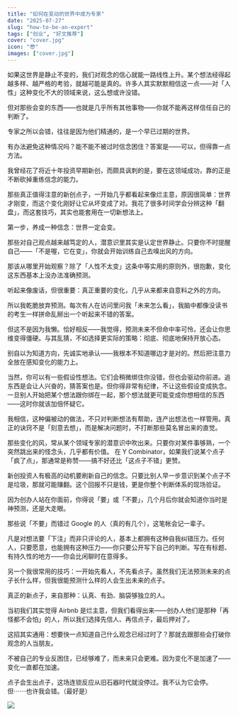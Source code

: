 ```yaml
---
title: "如何在变动的世界中成为专家"
date: "2025-07-27"
slug: "how-to-be-an-expert"
tags: ["创业", "好文推荐"]
cover: "cover.jpg"
icon: "😎"
images: ["cover.jpg"]
---
```

如果这世界是静止不变的，我们对观念的信心就能一路线性上升。某个想法经得起越多样、越严格的考验，就越可能是真的。许多人其实默默相信这一点——对「人性」这种变化不大的领域来说，这么想或许没错。



但对那些会变的东西——也就是几乎所有其他事物——你就不能再这样信任自己的判断了。



专家之所以会错，往往是因为他们精通的，是一个早已过期的世界。



有办法避免这种情况吗？能不能不被过时信念困住？答案是——可以，但得靠一点方法。



我曾经花了将近十年投资早期新创，而颇具讽刺的是，要在这领域成功，靠的正是不断砍掉重练信念的能力。



那些真正值得注意的新创点子，一开始几乎都看起来像烂主意，原因很简单：世界才刚变，而这个变化刚好让它从坏变成了对。我花了很多时间学会分辨这种「翻盘」，而这套技巧，其实也能套用在一切新想法上。



第一步，养成一种信念：世界一定会变。



那些对自己观点越来越笃定的人，潜意识里其实是认定世界静止。只要你不时提醒自己——「不是喔，它在变」，你就会开始训练自己去嗅出风的方向。



那该从哪里开始观察？除了「人性不太变」这条中等实用的原则外，很抱歉，变化这东西基本上没办法准确预测。



听起来像废话，但很重要：真正重要的变化，几乎从来都来自意料之外的方向。



所以我乾脆放弃预测。每次有人在访问里问我「未来怎么看」，我脑中都像没读书的考生一样拼命乱掰出一个听起来不错的答案。



但这不是因为我懒。恰好相反——我觉得，预测未来不但命中率可怜，还会让你思维变得僵硬。与其乱猜，不如选择更实际的策略：彻底、彻底地保持开放心态。



别自以为知道方向，先诚实地承认——我根本不知道哪边才是对的。然后把注意力全放在感知变化的能力上。



当然，你可以有一些假设性想法。它们会稍微绑住你没错，但也会驱动你前进。追东西是会让人兴奋的，猜答案也是。但你得非常有纪律，不让这些假设变成执念。
一旦别人开始把某个想法跟你绑在一起，那个想法就更可能变成你想相信的东西——这时你就该加倍怀疑它。



我相信，这种偏被动的做法，不只对判断想法有帮助，连产出想法也一样管用。真正的诀窍不是「刻意去想」，而是解决问题时，不打断那些莫名冒出来的直觉。



那些变化的风，常从某个领域专家的潜意识中吹出来。只要你对某件事够熟，一个突然跳出来的怪念头，几乎都有价值。
在 Y Combinator，如果我们说某个点子「疯了点」，那通常是称赞——搞不好还比「这点子不错」更赞。



新创投资人有极高的动机要刷新自己的信念。只要比别人早一步意识到某个点子不是垃圾，那就可能赚翻。这个回报不只是钱，更是你整个判断体系的现场验证。



因为创办人站在你面前，你得说「要」或「不要」，几个月后你就会知道你当时是神预测，还是大走眼。



那些说「不要」而错过 Google 的人（真的有几个），这笔帐会记一辈子。



凡是对想法要「下注」而非只评论的人，基本上都拥有这种自我纠错压力。任何人，只要愿意，也能拥有这种压力——你只要公开写下自己的判断。写在有标题、有持久性的地方——你会比闲聊时在意得多。



另一个我很常用的技巧：一开始先看人，不先看点子。虽然我们无法预测未来的点子长什么样，但我很能预测什么样的人会生出未来的点子。



真正的新点子，来自那种：认真、有劲、脑袋够独立的人。



当初我们其实觉得 Airbnb 是烂主意，但我们看得出来——创办人他们是那种「再怪都不会怕」的人，所以我们选择先信人、再信点子，最后押对了。



这招其实通用：想要快一点知道自己什么观念已经过时了？那就去跟那些会打破你观念的人当朋友。



不被自己的专业反困住，已经够难了，而未来只会更难。因为变化不是加速了——变化一直都在加速。



点子会生出点子，这场连锁反应从旧石器时代就没停过。我不认为它会停。
但⋯⋯也许我会错。（最好是）




![](https://prod-files-secure.s3.us-west-2.amazonaws.com/112d0858-5090-4d34-a606-b75eb8d65fd2/46476355-9cf3-4e99-9b7a-3531bc426380/1000202064.png?X-Amz-Algorithm=AWS4-HMAC-SHA256&X-Amz-Content-Sha256=UNSIGNED-PAYLOAD&X-Amz-Credential=ASIAZI2LB466Z7OSUHKX%2F20250807%2Fus-west-2%2Fs3%2Faws4_request&X-Amz-Date=20250807T055459Z&X-Amz-Expires=3600&X-Amz-Security-Token=IQoJb3JpZ2luX2VjEE4aCXVzLXdlc3QtMiJHMEUCIC7thfUNAIoe%2FFw4HEAF7lprkd9LEcDlAkqPi3pMoYlnAiEAx5IJe1KAgdpLAZbFTtPGz9DnQDjxM7RfOYas8tg076wqiAQIh%2F%2F%2F%2F%2F%2F%2F%2F%2F%2F%2FARAAGgw2Mzc0MjMxODM4MDUiDKfGE2HJfkqUUqAgSSrcAym8M%2FehyQmZV2h8G8psrRu0pEx7arSKMJlNNsQyaCmNvqAWvnZrSmQo9Xfvox3YWW2zld3pGWO6bhjhNw4H4DX6xWrRJhpdJSTXCZQk6gJlAu6EscMY%2FpdId3jIjIbCHRUk%2Fk2wAptpzBTYUdEyqRgHECtqSankV8YZwSlZ00VqjDwmAYzjJ9BtnoKxy64kT6Vro%2BCy5fF%2F2xbZK5dYEkvrt2nip3XN852GJo59fK0tSVs%2FZBLFttyjzGG3Im3G5SY%2BdeZPKhse10ffXhYxJ4OPlPALFe6ociHuCLHKJ4cZP9Ugs8nQsE8RChs%2FV79XH4nxxMfMrs%2Fuqr%2FBAC6%2FDbunbZeMVGaLfBtY7MCEAhBqQuHFUoc%2BihL6HqsEeONbC7Ut75iFUCRx6n9n9GPLnpRWMSF%2BaXUYAk4OlwWtOFocbVblQjlGTybCTPAK8wAYrKMQYIEwEIwjJLuM%2BABVGhOaHMSnn%2BUMJUIkg78LGD2pQJm%2BCpAA0hNQxZ4FQ9L6qBImLYZldPEzYPk2KiJIBPGbYtd0471yPC2x8WWR%2F493lr2UWPsST3b1DaWE9vrC3HEvEe%2BjdhQvuy%2BQWZUT9IM%2BWs%2BVm9wv9rr4v0PphH4kgNxoaPRLZSnIa4EXMPb10MQGOqUBaZP5uZw80fb%2FHFmwuitoHtq5sN9EgLdIsXdcgDd8LbsCrKZatYoOZ6XTBQeTvinjtN3HbRJzO%2B6HyF7MKkHcxhwP6XkWpWHqWI3h4P8H9bHyWPv2yTHqiRcv2aKvWkdgyb8m6fOCKfah0oVgeUMHoXnpKR1gJGxZTgd%2B%2FvqAHjryuDJEhurGXGhDMnunQi6uZUSgmQTphOFlPMaFyX57dBTDp7ag&X-Amz-Signature=06f21cfcd0843c0012fb78e6b83ac89d3b5890d13737501b015ffaff2678a0eb&X-Amz-SignedHeaders=host&x-amz-checksum-mode=ENABLED&x-id=GetObject)

